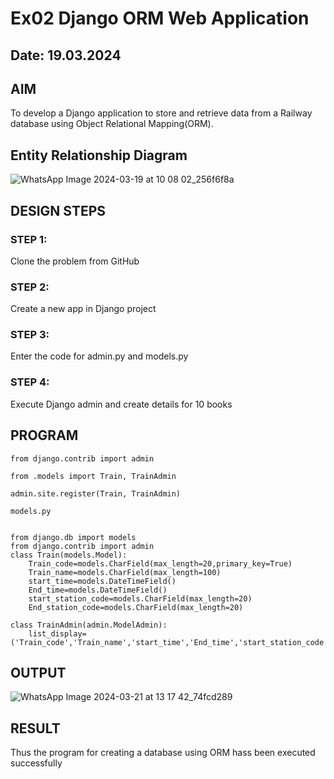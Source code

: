 # Ex02 Django ORM Web Application
## Date: 19.03.2024

## AIM
To develop a Django application to store and retrieve data from a Railway database using Object Relational Mapping(ORM).
## Entity Relationship Diagram


![WhatsApp Image 2024-03-19 at 10 08 02_256f6f8a](https://github.com/NagalapuramHasif/ORM/assets/149365567/7a837c64-5fcb-45f4-b94f-08c99fd827e3)
## DESIGN STEPS

### STEP 1:
Clone the problem from GitHub

### STEP 2:
Create a new app in Django project

### STEP 3:
Enter the code for admin.py and models.py

### STEP 4:
Execute Django admin and create details for 10 books

## PROGRAM
```
from django.contrib import admin

from .models import Train, TrainAdmin

admin.site.register(Train, TrainAdmin)

models.py


from django.db import models
from django.contrib import admin
class Train(models.Model):
    Train_code=models.CharField(max_length=20,primary_key=True)
    Train_name=models.CharField(max_length=100)
    start_time=models.DateTimeField()
    End_time=models.DateTimeField()
    start_station_code=models.CharField(max_length=20)
    End_station_code=models.CharField(max_length=20)
 
class TrainAdmin(admin.ModelAdmin):
    list_display=('Train_code','Train_name','start_time','End_time','start_station_code','End_station_code')

```

## OUTPUT

![WhatsApp Image 2024-03-21 at 13 17 42_74fcd289](https://github.com/NagalapuramHasif/ORM/assets/149365567/0a132698-15db-4541-82bd-e123dc869ea9)



## RESULT
Thus the program for creating a database using ORM hass been executed successfully
